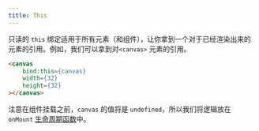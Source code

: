 ```yaml
---
title: This
---
```


只读的 `this` 绑定适用于所有元素（和组件），让你拿到一个对于已经渲染出来的元素的引用。例如，我们可以拿到对`<canvas>` 元素的引用。

```html
<canvas
	bind:this={canvas}
	width={32}
	height={32}
></canvas>
```

注意在组件挂载之前，`canvas` 的值将是 `undefined`，所以我们将逻辑放在 `onMount` [生命周期函数](tutorial/onmount)中。